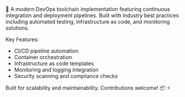 🚀 A modern DevOps toolchain implementation featuring continuous integration and deployment pipelines. Built with industry best practices including automated testing, infrastructure as code, and monitoring solutions.

Key Features:
- CI/CD pipeline automation
- Container orchestration
- Infrastructure as code templates
- Monitoring and logging integration
- Security scanning and compliance checks

Built for scalability and maintainability. Contributions welcome! 📦 ⚡️
